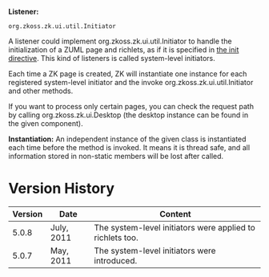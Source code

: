 **Listener:**

`org.zkoss.zk.ui.util.Initiator`

A listener could implement
<javadoc type="interface">org.zkoss.zk.ui.util.Initiator</javadoc> to
handle the initialization of a ZUML page and richlets, as if it is
specified in [the init directive](ZUML_Reference/ZUML/Processing_Instructions/init).
This kind of listeners is called system-level initiators.

Each time a ZK page is created, ZK will instantiate one instance for
each registered system-level initiator and the invoke
<javadoc method="doInit(org.zkoss.zk.ui.Page, java.util.Map)" type="interface">org.zkoss.zk.ui.util.Initiator</javadoc>
and other methods.

If you want to process only certain pages, you can check the request
path by calling
<javadoc method="getRequestPath()" type="interface">org.zkoss.zk.ui.Desktop</javadoc>
(the desktop instance can be found in the given component).

**Instantiation:** An independent instance of the given class is
instantiated each time before the method is invoked. It means it is
thread safe, and all information stored in non-static members will be
lost after called.

# Version History

| Version | Date       | Content                                                   |
|---------|------------|-----------------------------------------------------------|
| 5.0.8   | July, 2011 | The system-level initiators were applied to richlets too. |
| 5.0.7   | May, 2011  | The system-level initiators were introduced.              |
